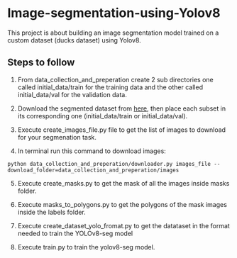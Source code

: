 # Image-segmentation-using-Yolov8
This project is about building an image segmentation model trained on a custom dataset (ducks dataset) using Yolov8.
## Steps to follow

1. From data_collection_and_preperation create 2 sub directories one called initial_data/train for the training data and the other called initial_data/val for the validation data.

2. Download the segmented dataset from [here](https://storage.googleapis.com/openimages/web/download_v7.html#download-manually), then place each subset in its corresponding one (initial_data/train or initial_data/val).

3. Execute create_images_file.py file to get the list of images to download for your segmenation task.

4. In terminal run this command to download images: 

```python data_collection_and_preperation/downloader.py images_file --download_folder=data_collection_and_preperation/images```

5. Execute create_masks.py to get the mask of all the images inside masks folder.

6. Execute masks_to_polygons.py to get the polygons of the mask images inside the labels folder.

7. Execute create_dataset_yolo_fromat.py to get the datataset in the format needed to train the YOLOv8-seg model

8. Execute train.py to train the yolov8-seg model.
